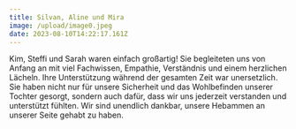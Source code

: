 ```yaml
---
title: Silvan, Aline und Mira
image: /upload/image0.jpeg
date: 2023-08-10T14:22:17.161Z
---
```

Kim, Steffi und Sarah waren einfach großartig! Sie begleiteten uns von Anfang an mit viel Fachwissen, Empathie, Verständnis und einem herzlichen Lächeln. Ihre Unterstützung während der gesamten Zeit war unersetzlich. Sie haben nicht nur für unsere Sicherheit und das Wohlbefinden unserer Tochter gesorgt, sondern auch dafür, dass wir uns jederzeit verstanden und unterstützt fühlten. Wir sind unendlich dankbar, unsere Hebammen an unserer Seite gehabt zu haben.